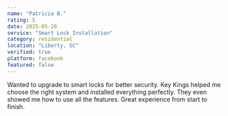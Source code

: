 ```yaml
---
name: "Patricia B."
rating: 5
date: 2025-05-20
service: "Smart Lock Installation"
category: residential
location: "Liberty, SC"
verified: true
platform: facebook
featured: false
---
```


Wanted to upgrade to smart locks for better security. Key Kings helped me choose the right system and installed everything perfectly. They even showed me how to use all the features. Great experience from start to finish.
